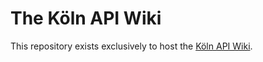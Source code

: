 # The Köln API Wiki

This repository exists exclusively to host the [Köln API Wiki](https://github.com/KoelnAPI/Wiki/wiki).

